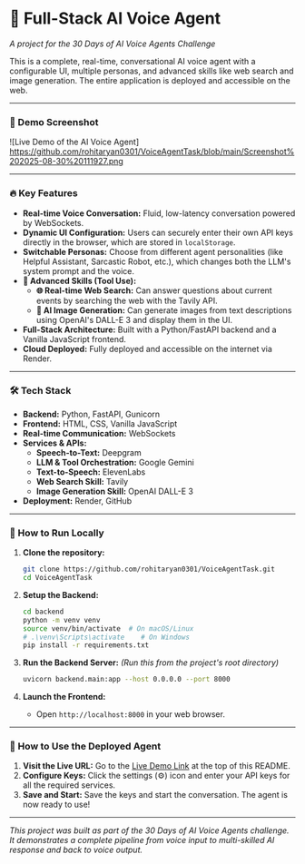 # 🤖 Full-Stack AI Voice Agent

*A project for the 30 Days of AI Voice Agents Challenge*

This is a complete, real-time, conversational AI voice agent with a configurable UI, multiple personas, and advanced skills like web search and image generation. The entire application is deployed and accessible on the web.



---

### 🎥 Demo Screenshot

![Live Demo of the AI Voice Agent] https://github.com/rohitaryan0301/VoiceAgentTask/blob/main/Screenshot%202025-08-30%20111927.png

---

### 🔥 Key Features

- **Real-time Voice Conversation:** Fluid, low-latency conversation powered by WebSockets.
- **Dynamic UI Configuration:** Users can securely enter their own API keys directly in the browser, which are stored in `localStorage`.
- **Switchable Personas:** Choose from different agent personalities (like Helpful Assistant, Sarcastic Robot, etc.), which changes both the LLM's system prompt and the voice.
- **🧠 Advanced Skills (Tool Use):**
  - **🌐 Real-time Web Search:** Can answer questions about current events by searching the web with the Tavily API.
  - **🎨 AI Image Generation:** Can generate images from text descriptions using OpenAI's DALL-E 3 and display them in the UI.
- **Full-Stack Architecture:** Built with a Python/FastAPI backend and a Vanilla JavaScript frontend.
- **Cloud Deployed:** Fully deployed and accessible on the internet via Render.

---

### 🛠️ Tech Stack

- **Backend:** Python, FastAPI, Gunicorn
- **Frontend:** HTML, CSS, Vanilla JavaScript
- **Real-time Communication:** WebSockets
- **Services & APIs:**
  - **Speech-to-Text:** Deepgram
  - **LLM & Tool Orchestration:** Google Gemini
  - **Text-to-Speech:** ElevenLabs
  - **Web Search Skill:** Tavily
  - **Image Generation Skill:** OpenAI DALL-E 3
- **Deployment:** Render, GitHub

---

### 🚀 How to Run Locally

1.  **Clone the repository:**
    ```bash
    git clone https://github.com/rohitaryan0301/VoiceAgentTask.git
    cd VoiceAgentTask
    ```

2.  **Setup the Backend:**
    ```bash
    cd backend
    python -m venv venv
    source venv/bin/activate  # On macOS/Linux
    # .\venv\Scripts\activate    # On Windows
    pip install -r requirements.txt
    ```

3.  **Run the Backend Server:**
    *(Run this from the project's root directory)*
    ```bash
    uvicorn backend.main:app --host 0.0.0.0 --port 8000
    ```

4.  **Launch the Frontend:**
    - Open `http://localhost:8000` in your web browser.

---

### 🎤 How to Use the Deployed Agent

1.  **Visit the Live URL:** Go to the [Live Demo Link](#-live-demo-link) at the top of this README.
2.  **Configure Keys:** Click the settings (⚙️) icon and enter your API keys for all the required services.
3.  **Save and Start:** Save the keys and start the conversation. The agent is now ready to use!

---

*This project was built as part of the 30 Days of AI Voice Agents challenge. It demonstrates a complete pipeline from voice input to multi-skilled AI response and back to voice output.*